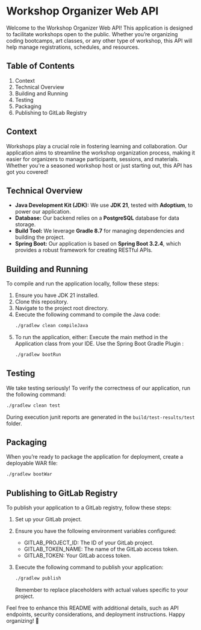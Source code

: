 # Workshop Organizer Web API

Welcome to the Workshop Organizer Web API! This application is designed to facilitate workshops open to the public. Whether you’re organizing coding bootcamps, art classes, or any other type of workshop, this API will help manage registrations, schedules, and resources.

## Table of Contents

1. Context
2. Technical Overview
3. Building and Running
4. Testing
5. Packaging
6. Publishing to GitLab Registry

## Context

Workshops play a crucial role in fostering learning and collaboration. Our application aims to streamline the workshop organization process, making it easier for organizers to manage participants, sessions, and materials. Whether you're a seasoned workshop host or just starting out, this API has got you covered!

## Technical Overview

- **Java Development Kit (JDK):** We use **JDK 21**, tested with **Adoptium**, to power our application.
- **Database:** Our backend relies on a **PostgreSQL** database for data storage.
- **Build Tool:** We leverage **Gradle 8.7** for managing dependencies and building the project.
- **Spring Boot:** Our application is based on **Spring Boot 3.2.4**, which provides a robust framework for creating RESTful APIs.

## Building and Running

To compile and run the application locally, follow these steps:

1. Ensure you have JDK 21 installed.
2. Clone this repository.
3. Navigate to the project root directory.
4. Execute the following command to compile the Java code:
   ```bash
   ./gradlew clean compileJava
   ```
5. To run the application, either:
   Execute the main method in the Application class from your IDE.
   Use the Spring Boot Gradle Plugin :
   ```bash
   ./gradlew bootRun
   ```

## Testing

We take testing seriously! To verify the correctness of our application, run the following command:

```bash
./gradlew clean test
```

During execution junit reports are generated in the `build/test-results/test` folder.

## Packaging

When you’re ready to package the application for deployment, create a deployable WAR file:

```bash
./gradlew bootWar
```

## Publishing to GitLab Registry

To publish your application to a GitLab registry, follow these steps:

1. Set up your GitLab project.
2. Ensure you have the following environment variables configured:

   - GITLAB_PROJECT_ID: The ID of your GitLab project.
   - GITLAB_TOKEN_NAME: The name of the GitLab access token.
   - GITLAB_TOKEN: Your GitLab access token.

3. Execute the following command to publish your application:
   ```bash
   ./gradlew publish
   ```
   Remember to replace placeholders with actual values specific to your project.

Feel free to enhance this README with additional details, such as API endpoints, security considerations, and deployment instructions. Happy organizing! 🚀
